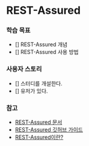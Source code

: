 # REST-Assured
### 학습 목표
- [] REST-Assured 개념
- [] REST-Assured 사용 방법

### 사용자 스토리
- [] 스터디를 개설한다.
- [] 유저가 있다.



### 참고  
- [REST-Assured 문서](https://rest-assured.io)
- [REST-Assured 깃허브 가이드](https://github.com/rest-assured/rest-assured)
- [REST-Assured이란?](https://www.guru99.com/rest-assured.html)
